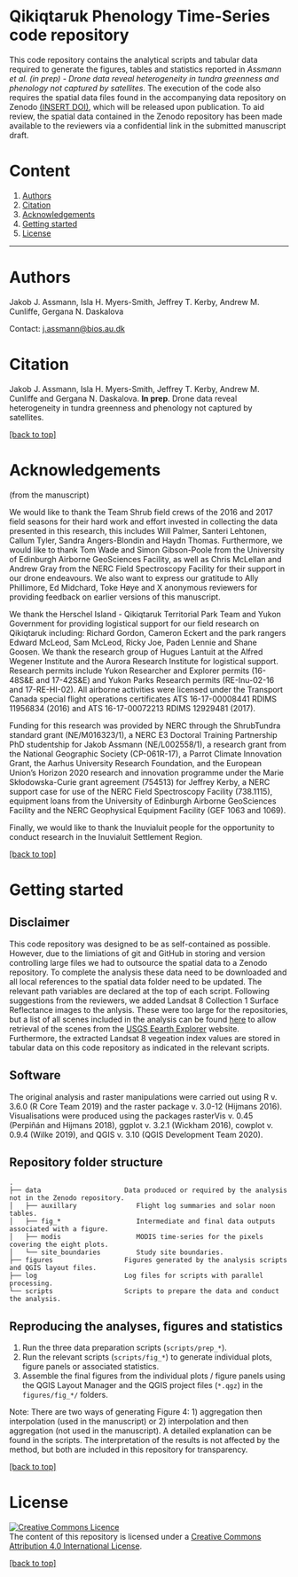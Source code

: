 # Qikiqtaruk Phenology Time-Series code repository

This code repository contains the analytical scripts and tabular data required to generate the figures, tables and statistics reported in *Assmann et al. (in prep) - Drone data reveal heterogeneity in tundra greenness and phenology not captured by satellites*. The execution of the code also requires the spatial data files found in the accompanying data repository on Zenodo [(INSERT DOI)](www.zenodo.org), which will be released upon publication. To aid review, the spatial data contained in the Zenodo repository has been made available to the reviewers via a confidential link in the submitted manuscript draft.

# Content
1. [Authors](#Authors)
2. [Citation](#Citation)
3. [Acknowledgements](#Ackowledgements)
4. [Getting started](#Getting-started)
5. [License](#License)
---
# Authors
Jakob J. Assmann, Isla H. Myers-Smith, Jeffrey T. Kerby, Andrew M. Cunliffe, Gergana N. Daskalova

Contact: j.assmann@bios.au.dk

# Citation
Jakob J. Assmann, Isla H. Myers-Smith, Jeffrey T. Kerby, Andrew M. Cunliffe and Gergana N. Daskalova. **In prep**. Drone data reveal heterogeneity in tundra greenness and phenology not captured by satellites.

[\[back to top\]](#Qikiqtaruk-Phenology-Time-Series-Code-Repository)

# Acknowledgements 
(from the manuscript)

We would like to thank the Team Shrub field crews of the 2016 and 2017 field seasons for their hard work and effort invested in collecting the data presented in this research, this includes Will Palmer, Santeri Lehtonen, Callum Tyler, Sandra Angers-Blondin and Haydn Thomas. Furthermore, we would like to thank Tom Wade and Simon Gibson-Poole from the University of Edinburgh Airborne GeoSciences Facility, as well as Chris McLellan and Andrew Gray from the NERC Field Spectroscopy Facility for their support in our drone endeavours. We also want to express our gratitude to Ally Phillimore, Ed Midchard, Toke Høye and X anonymous reviewers for providing feedback on earlier versions of this manuscript. 

We thank the Herschel Island - Qikiqtaruk Territorial Park Team and Yukon Government for providing logistical support for our field research on Qikiqtaruk including: Richard Gordon, Cameron Eckert and the park rangers Edward McLeod, Sam McLeod, Ricky Joe, Paden Lennie and Shane Goosen. We thank the research group of Hugues Lantuit at the Alfred Wegener Institute and the Aurora Research Institute for logistical support. Research permits include Yukon Researcher and Explorer permits (16-48S&E and 17-42S&E) and Yukon Parks Research permits (RE-Inu-02-16 and 17-RE-HI-02). All airborne activities were licensed under the Transport Canada special flight operations certificates ATS 16-17-00008441 RDIMS 11956834 (2016) and ATS 16-17-00072213 RDIMS 12929481 (2017).

Funding for this research was provided by NERC through the ShrubTundra standard grant (NE/M016323/1), a NERC E3 Doctoral Training Partnership PhD studentship for Jakob Assmann (NE/L002558/1), a research grant from the National Geographic Society (CP-061R-17), a Parrot Climate Innovation Grant, the Aarhus University Research Foundation, and the European Union’s Horizon 2020 research and innovation programme under the Marie Skłodowska-Curie grant agreement (754513) for Jeffrey Kerby, a NERC support case for use of the NERC Field Spectroscopy Facility (738.1115), equipment loans from the University of Edinburgh Airborne GeoSciences Facility and the NERC Geophysical Equipment Facility (GEF 1063 and 1069).

Finally, we would like to thank the Inuvialuit people for the opportunity to conduct research in the Inuvialuit Settlement Region.

[\[back to top\]](#Qikiqtaruk-Phenology-Time-Series-Code-Repository)

# Getting started

## Disclaimer

This code repository was designed to be as self-contained as possible. However, due to the limiations of git and GitHub in storing and version controlling large files we had to outsource the spatial data to a Zenodo repository. To complete the analysis these data need to be downloaded and all local references to the spatial data folder need to be updated. The relevant path variables are declared at the top of each script. Following suggestions from the reviewers, we added Landsat 8 Collection 1 Surface Reflectance images to the anlysis. These were too large for the repositories, but a list of all scenes included in the analysis can be found [here](data/auxillary/ls8_cloud_data.csv) to allow retrieval of the scenes from the [USGS Eearth Explorer](https://earthexplorer.usgs.gov/) website. Furthermore, the extracted Landsat 8 vegeation index values are stored in tabular data on this code repository as indicated in the relevant scripts. 

## Software
The original analysis and raster manipulations were carried out using R v. 3.6.0 (R Core Team 2019) and the raster package v. 3.0-12 (Hijmans 2016). Visualisations were produced using the packages rasterVis v. 0.45 (Perpiñán and Hijmans 2018), ggplot v. 3.2.1 (Wickham 2016), cowplot v. 0.9.4 (Wilke 2019), and QGIS v. 3.10 (QGIS Development Team 2020).

## Repository folder structure
```
.
├── data                     Data produced or required by the analysis not in the Zenodo repository.
│   ├── auxillary               Flight log summaries and solar noon tables.    
│   ├── fig_*                   Intermediate and final data outputs associated with a figure. 
│   ├── modis                   MODIS time-series for the pixels covering the eight plots.
│   └── site_boundaries         Study site boundaries.
├── figures                  Figures generated by the analysis scripts and QGIS layout files.
├── log                      Log files for scripts with parallel processing.
└── scripts                  Scripts to prepare the data and conduct the analysis.
```

## Reproducing the analyses, figures and statistics
1. Run the three data preparation scripts (`scripts/prep_*`).
2. Run the relevant scripts (`scripts/fig_*`) to generate individual plots, figure panels or associated statistics.
3. Assemble the final figures from the individual plots / figure panels using the QGIS Layout Manager and the QGIS project files (`*.qgz`) in the `figures/fig_*/` folders.

Note: There are two ways of generating Figure 4: 1) aggregation then interpolation (used in the manuscript) or 2) interpolation and then aggregation (not used in the manuscript). A detailed explanation can be found in the scripts. The interpretation of the results is not affected by the method, but both are included in this repository for transparency. 

[\[back to top\]](#Qikiqtaruk-Phenology-Time-Series-Code-Repository)

# License 
<a rel="license" href="http://creativecommons.org/licenses/by/4.0/"><img alt="Creative Commons Licence" style="border-width:0" src="https://i.creativecommons.org/l/by/4.0/88x31.png" /></a><br />The content of this repository is licensed under a <a rel="license" href="http://creativecommons.org/licenses/by/4.0/">Creative Commons Attribution 4.0 International License</a>.

[\[back to top\]](#Qikiqtaruk-Phenology-Time-Series-Code-Repository)
